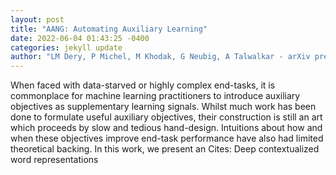 ```yaml
--- 
layout: post 
title: "AANG: Automating Auxiliary Learning" 
date: 2022-06-04 01:43:25 -0400 
categories: jekyll update 
author: "LM Dery, P Michel, M Khodak, G Neubig, A Talwalkar - arXiv preprint arXiv , 2022" 
--- 
```

When faced with data-starved or highly complex end-tasks, it is commonplace for machine learning practitioners to introduce auxiliary objectives as supplementary learning signals. Whilst much work has been done to formulate useful auxiliary objectives, their construction is still an art which proceeds by slow and tedious hand-design. Intuitions about how and when these objectives improve end-task performance have also had limited theoretical backing. In this work, we present an Cites: Deep contextualized word representations